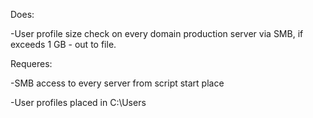 Does:

-User profile size check on every domain production server via SMB, if exceeds 1 GB - out to file.

Requeres:

-SMB access to every server from script start place

-User profiles placed in C:\Users
